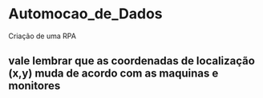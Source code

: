 # Automocao_de_Dados
Criação de uma RPA


## vale lembrar que as coordenadas de localização (x,y) muda de acordo com as maquinas e monitores
